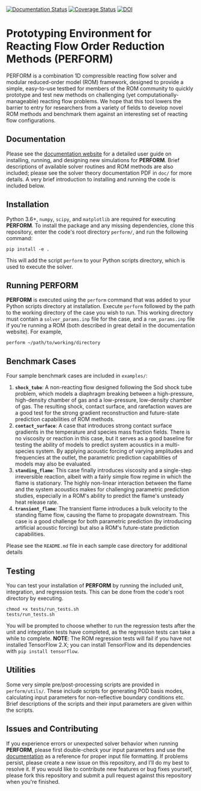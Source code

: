 [![Documentation Status](https://readthedocs.org/projects/perform/badge/?version=latest)](https://perform.readthedocs.io/en/latest/?badge=latest)
[![Coverage Status](https://coveralls.io/repos/github/cwentland0/perform/badge.svg?branch=main)](https://coveralls.io/github/cwentland0/perform?branch=main)
[![DOI](https://zenodo.org/badge/281845135.svg)](https://zenodo.org/badge/latestdoi/281845135)



# **Prototyping Environment for Reacting Flow Order Reduction Methods (PERFORM)**

PERFORM is a combination 1D compressible reacting flow solver and modular reduced-order model (ROM) framework, designed to provide a simple, easy-to-use testbed for members of the ROM community to quickly prototype and test new methods on challenging (yet computationally-manageable) reacting flow problems. We hope that this tool lowers the barrier to entry for researchers from a variety of fields to develop novel ROM methods and benchmark them against an interesting set of reacting flow configurations.

## Documentation

Please see the [documentation website](https://perform.readthedocs.io) for a detailed user guide on installing, running, and designing new simulations for **PERFORM**. Brief descriptions of available solver routines and ROM methods are also included; please see the solver theory documentation PDF in `doc/` for more details. A very brief introduction to installing and running the code is included below. 

## Installation

Python 3.6+, `numpy`, `scipy`, and `matplotlib` are required for executing **PERFORM**. To install the package and any missing dependencies, clone this repository, enter the code's root directory `perform/`, and run the following command:

```
pip install -e .
```

This will add the script `perform` to your Python scripts directory, which is used to execute the solver.

## Running **PERFORM** 

**PERFORM** is executed using the `perform` command that was added to your Python scripts directory at installation. Execute `perform` followed by the path to the working directory of the case you wish to run. This working directory must contain a `solver_params.inp` file for the case, and a `rom_params.inp` file if you're running a ROM (both described in great detail in the documentation website). For example,

```
perform ~/path/to/working/directory
```

## Benchmark Cases

Four sample benchmark cases are included in `examples/`:

1. **`shock_tube`**: A non-reacting flow designed following the Sod shock tube problem, which models a diaphragm breaking between a high-pressure, high-density chamber of gas and a low-pressure, low-density chamber of gas. The resulting shock, contact surface, and rarefaction waves are a good test for the strong gradient reconstruction and future-state prediction capabilities of ROM methods.
2. **`contact_surface`**: A case that introduces strong contact surface gradients in the temperature and species mass fraction fields. There is no viscosity or reaction in this case, but it serves as a good baseline for testing the ability of models to predict system acoustics in a multi-species system. By applying acoustic forcing of varying amplitudes and frequencies at the outlet, the parametric prediction capabilities of models may also be evaluated.
3. **`standing_flame`**: This case finally introduces viscosity and a single-step irreversible reaction, albeit with a fairly simple flow regime in which the flame is stationary. The highly non-linear interaction between the flame and the system acoustics makes for challenging parametric prediction studies, especially in a ROM's ability to predict the flame's unsteady heat release rate.
4. **`transient_flame`**: The transient flame introduces a bulk velocity to the standing flame flow, causing the flame to propagate downstream. This case is a good challenge for both parametric prediction (by introducing artificial acoustic forcing) but also a ROM's future-state prediction capabilities.

Please see the `README.md` file in each sample case directory for additional details

## Testing

You can test your installation of **PERFORM** by running the included unit, integration, and regression tests. This can be done from the code's root directory by executing. 

```
chmod +x tests/run_tests.sh
tests/run_tests.sh
```
You will be prompted to choose whether to run the regression tests after the unit and integration tests have completed, as the regression tests can take a while to complete. **NOTE**: The ROM regression tests will fail if you have not installed TensorFlow 2.X; you can install TensorFlow and its dependencies with `pip install tensorflow`.

## Utilities

Some very simple pre/post-processing scripts are provided in `perform/utils/`. These include scripts for generating POD basis modes, calculating input parameters for non-reflective boundary conditions etc. Brief descriptions of the scripts and their input parameters are given within the scripts.

## Issues and Contributing

If you experience errors or unexpected solver behavior when running **PERFORM**, please first double-check your input parameters and use the [documentation](https://perform.readthedocs.io) as a reference for proper input file formatting. If problems persist, please create a new issue on this repository, and I’ll do my best to resolve it. If you would like to contribute new features or bug fixes yourself, please fork this repository and submit a pull request against this repository when you're finished.

